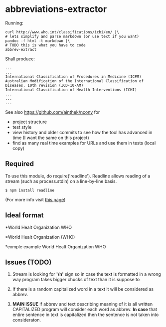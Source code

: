 # abbreviations-extractor

Running:

	curl http://www.who.int/classifications/ichi/en/ |\
	# lets simplify and parse markdown (or use text if you want)
	pandoc -f html -t markdown |\ 
	# TODO this is what you have to code
	abbrev-extract

Shall produce:

	...
	...
	International Classification of Procedures in Medicine (ICPM)
	Australian Modification of the International Classification of Diseases, 10th revision (ICD-10-AM)
	International Classification of Health Interventions (ICHI)
	...
	...
	...


See also <https://github.com/ainthek/nconv> for

- project structure
- test style
- view history and older commits to see how the tool has advanced in time (I want the same on this project)
- find as many real time examples for URLs and use them in tests (local copy)

## Required

To use this module, do require('readline'). Readline allows reading of a stream (such as process.stdin) on a line-by-line basis.

	$ npm install readline

(For more info visit [this page](https://nodejs.org/api/readline.html))


## Ideal format

*World Healt Organization WHO

*World Healt Organization (WHO)

*exmple example World 
Healt Organization WHO

## Issues (TODO)

1. Stream is looking for **'/n'** sign so in case the text is formatted in a wrong way program takes bigger chucks of text than it is suppose to

2. If there is a random capitalized word in a text it will be considered as abbrev. 

3. **MAIN ISSUE** if abbrev and text describing meaning of it is all written CAPITALIZED program will consider each word as abbrev. **In case** that entire sentence in text is capitalized then the sentence is not taken into consideraton. 






